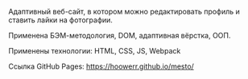 Адаптивный веб-сайт, в котором можно редактировать профиль и ставить лайки на фотографии.

Применена БЭМ-методология, DOM, адаптивная вёрстка, ООП.

Применены технологии: HTML, CSS, JS, Webpack

Ссылка GitHub Pages: https://hoowerr.github.io/mesto/
